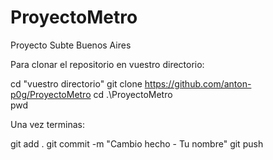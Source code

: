 # ProyectoMetro
Proyecto Subte Buenos Aires

Para clonar el repositorio en vuestro directorio: 

cd "vuestro directorio"
git clone https://github.com/anton-p0g/ProyectoMetro
cd .\ProyectoMetro\
pwd

Una vez terminas:

git add .
git commit -m "Cambio hecho - Tu nombre"
git push 
